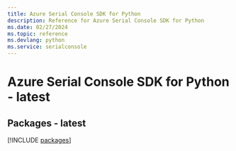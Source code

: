 ```yaml
---
title: Azure Serial Console SDK for Python
description: Reference for Azure Serial Console SDK for Python
ms.date: 02/27/2024
ms.topic: reference
ms.devlang: python
ms.service: serialconsole
---
```

# Azure Serial Console SDK for Python - latest
## Packages - latest
[!INCLUDE [packages](serial-console-index.md)]